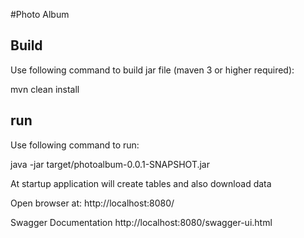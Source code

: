 #Photo Album

## Build
Use following command to build jar file (maven 3 or higher required):

mvn clean install

## run
Use following command to run:
 
java -jar target/photoalbum-0.0.1-SNAPSHOT.jar

At startup application will create tables and also download data

Open browser at:
http://localhost:8080/

Swagger Documentation
http://localhost:8080/swagger-ui.html
